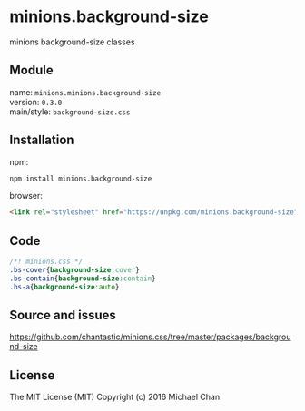 # minions.background-size
minions background-size classes

## Module
name: `minions.minions.background-size`  
version: `0.3.0`  
main/style: `background-size.css`  

## Installation
npm:
```bash
npm install minions.background-size
```

browser:
```html
<link rel="stylesheet" href="https://unpkg.com/minions.background-size" />
```

## Code
```css
/*! minions.css */
.bs-cover{background-size:cover}
.bs-contain{background-size:contain}
.bs-a{background-size:auto}

```

## Source and issues

https://github.com/chantastic/minions.css/tree/master/packages/background-size

## License

The MIT License (MIT)
Copyright (c) 2016 Michael Chan